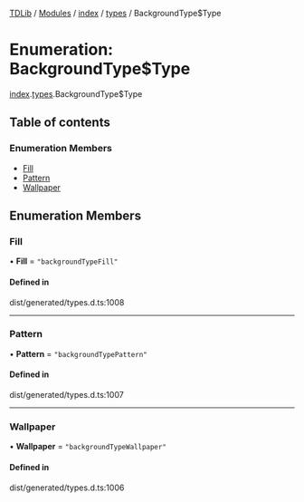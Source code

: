 [TDLib](../README.md) / [Modules](../modules.md) / [index](../modules/index.md) / [types](../modules/index.types.md) / BackgroundType$Type

# Enumeration: BackgroundType$Type

[index](../modules/index.md).[types](../modules/index.types.md).BackgroundType$Type

## Table of contents

### Enumeration Members

- [Fill](index.types.BackgroundType_Type.md#fill)
- [Pattern](index.types.BackgroundType_Type.md#pattern)
- [Wallpaper](index.types.BackgroundType_Type.md#wallpaper)

## Enumeration Members

### Fill

• **Fill** = ``"backgroundTypeFill"``

#### Defined in

dist/generated/types.d.ts:1008

___

### Pattern

• **Pattern** = ``"backgroundTypePattern"``

#### Defined in

dist/generated/types.d.ts:1007

___

### Wallpaper

• **Wallpaper** = ``"backgroundTypeWallpaper"``

#### Defined in

dist/generated/types.d.ts:1006
